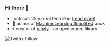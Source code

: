 ### Hi there 👋

- :octocat: 25 y.o. ml tech lead ([read more](https://awolf.io))
- :orange_book: author of [Machine Learning Simplified](https://themlsbook.com) book
- :cyclone: creator of [pipely](https://pypi.org/project/pipely/) - an opensource library

![Twitter follow](https://img.shields.io/twitter/follow/5x125?style=social)

<!-- ![GitHub Repo stars](https://img.shields.io/github/stars/5x12?style=social) -->
<!-- https://gist.github.com/rxaviers/7360908 -->
